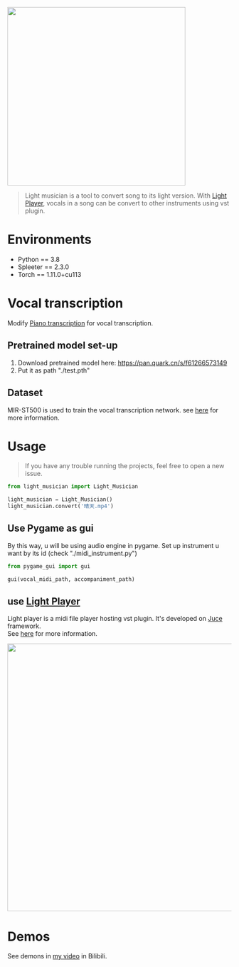 <br>

<img src="https://github.com/ronnnhui/Light-Musician/blob/master/logo.png?raw=true" width = 400>

> Light musician is a tool to convert song to its light version. With [Light Player](https://github.com/ronnnhui/Light-Player), vocals in a song can be convert to other instruments using vst plugin.

# Environments

- Python == 3.8
- Spleeter == 2.3.0
- Torch == 1.11.0+cu113

# Vocal transcription
Modify [Piano transcription](https://github.com/bytedance/piano_transcription) for vocal transcription.<br>

## Pretrained model set-up
1. Download pretrained model here: https://pan.quark.cn/s/f61266573149
2. Put it as path "./test.pth"

## Dataset
MIR-ST500 is used to train the vocal transcription network.
see [here](https://github.com/ronnnhui/Light-Musician/tree/master/vocal_transcription/MIR-ST500_20210206) for more information.

# Usage
>If you have any trouble running the projects, feel free to open a new issue.
```python
from light_musician import Light_Musician

light_musician = Light_Musician()
light_musician.convert('晴天.mp4')
```

## Use Pygame as gui
By this way, u will be using audio engine in pygame.
Set up instrument u want by its id (check "./midi_instrument.py")

```python
from pygame_gui import gui

gui(vocal_midi_path, accompaniment_path)
```


## use [Light Player](https://github.com/ronnnhui/Light-Player)
Light player is a midi file player hosting vst plugin. It's developed on [Juce](https://github.com/juce-framework/JUCE) framework.<br>
See [here](https://github.com/ronnnhui/Light-Player) for more information.

<img src="https://github.com/ronnnhui/Light-Player/blob/master/sceenshot.png?raw=true" width = 600>

# Demos
See demons in [my video](https://www.bilibili.com/video/bv1BY4y1A7W3?vd_source=a9916b35ed8bc012bb6a374a036216cf) in Bilibili.
